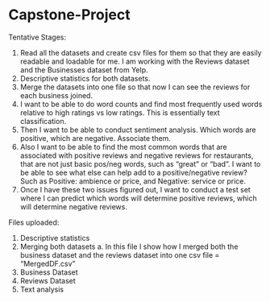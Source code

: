 # Capstone-Project

Tentative Stages:
1.	Read all the datasets and create csv files for them so that they are easily readable and loadable for me. I am working with the Reviews dataset and the Businesses dataset from Yelp. 
2.	Descriptive statistics for both datasets. 
3.	Merge the datasets into one file so that now I can see the reviews for each business joined. 
4.	I want to be able to do word counts and find most frequently used words relative to high ratings vs low ratings. This is essentially text classification. 
5.	Then I want to be able to conduct sentiment analysis. Which words are positive, which are negative. Associate them. 
6.	Also I want to be able to find the most common words that are associated with positive reviews and negative reviews for restaurants, that are not just basic pos/neg words, such as “great” or “bad”. I want to be able to see what else can help add to a positive/negative review? Such as Positive: ambience or price, and Negative: service or price. 
7.	Once I have these two issues figured out, I want to conduct a test set where I can predict which words will determine positive reviews, which will determine negative reviews.  



Files uploaded: 
1.	Descriptive statistics 
2.	Merging both datasets 
a.	In this file I show how I merged both the business dataset and the reviews dataset into one csv file = “MergedDF.csv”
3.	Business Dataset
4.	Reviews Dataset
5.	Text analysis
